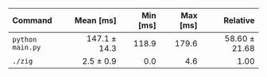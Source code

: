 | Command | Mean [ms] | Min [ms] | Max [ms] | Relative |
|:---|---:|---:|---:|---:|
| `python main.py` | 147.1 ± 14.3 | 118.9 | 179.6 | 58.60 ± 21.68 |
| `./zig` | 2.5 ± 0.9 | 0.0 | 4.6 | 1.00 |
